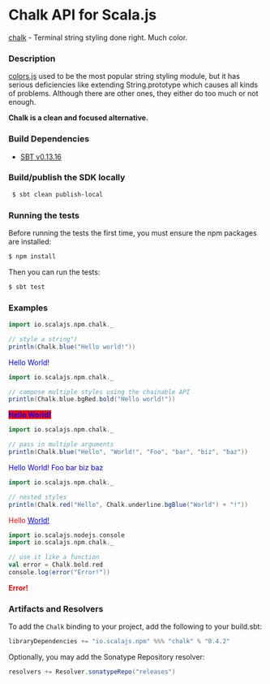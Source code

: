 Chalk API for Scala.js
================================
[chalk](https://www.npmjs.com/package/chalk) - Terminal string styling done right. Much color.

### Description

[colors.js](https://github.com/scalajs-io/colors) used to be the most popular string styling module, but it has serious deficiencies 
like extending String.prototype which causes all kinds of problems. Although there are other ones, 
they either do too much or not enough.

**Chalk is a clean and focused alternative.**

### Build Dependencies

* [SBT v0.13.16](http://www.scala-sbt.org/download.html)

### Build/publish the SDK locally

```bash
 $ sbt clean publish-local
```

### Running the tests

Before running the tests the first time, you must ensure the npm packages are installed:

```bash
$ npm install
```

Then you can run the tests:

```bash
$ sbt test
```

### Examples

```scala
import io.scalajs.npm.chalk._

// style a string") 
println(Chalk.blue("Hello world!")) 
```
<span style="color: blue">Hello World!</span>

```scala
import io.scalajs.npm.chalk._

// compose multiple styles using the chainable API
println(Chalk.blue.bgRed.bold("Hello world!"))
```
<span style="color: blue; background: red; font-weight: bold">Hello World!</span>

```scala
import io.scalajs.npm.chalk._

// pass in multiple arguments
println(Chalk.blue("Hello", "World!", "Foo", "bar", "biz", "baz"))
```
<span style="color: blue">Hello World! Foo bar biz baz</span>

```scala
import io.scalajs.npm.chalk._

// nested styles
println(Chalk.red("Hello", Chalk.underline.bgBlue("World") + "!"))
```
<span style="color: red">Hello <span style="color: blue; text-decoration: underline">World!</span></span>

```scala
import io.scalajs.nodejs.console
import io.scalajs.npm.chalk._

// use it like a function
val error = Chalk.bold.red
console.log(error("Error!"))
```
<span style="color: red; font-weight: bold">Error!</span>

### Artifacts and Resolvers

To add the `Chalk` binding to your project, add the following to your build.sbt:  

```sbt
libraryDependencies += "io.scalajs.npm" %%% "chalk" % "0.4.2"
```

Optionally, you may add the Sonatype Repository resolver:

```sbt   
resolvers += Resolver.sonatypeRepo("releases") 
```